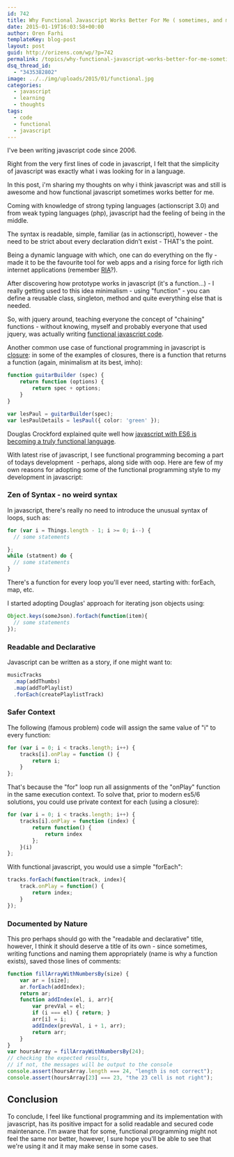 ```yaml
---
id: 742
title: Why Functional Javascript Works Better For Me ( sometimes, and maybe for others)
date: 2015-01-19T16:03:58+00:00
author: Oren Farhi 
templateKey: blog-post
layout: post
guid: http://orizens.com/wp/?p=742
permalink: /topics/why-functional-javascript-works-better-for-me-sometimes-and-maybe-for-others/
dsq_thread_id:
  - "3435382802"
image: ../../img/uploads/2015/01/functional.jpg
categories:
  - javascript
  - learning
  - thoughts
tags:
  - code
  - functional
  - javascript
---
```

I've been writing javascript code since 2006.

Right from the very first lines of code in javascript, I felt that the simplicity of javascript was exactly what i was looking for in a language.

In this post, i'm sharing my thoughts on why i think javascript was and still is awesome and how functional javascript sometimes works better for me.

<!--more-->

Coming with knowledge of strong typing languages (actionscript 3.0) and from weak typing languages (php), javascript had the feeling of being in the middle.

The syntax is readable, simple, familiar (as in actionscript), however - the need to be strict about every declaration didn't exist - THAT's the point.

Being a dynamic language with which, one can do everything on the fly - made it to be the favourite tool for web apps and a rising force for ligth rich internet applications (remember <a title="RIA - rich internet application" href="https://en.wikipedia.org/wiki/Rich_Internet_application" target="_blank">RIA</a>?).

After discovering how prototype works in javascript (it's a function&#8230;) - I really getting used to this idea minimalism - using "function" - you can define a reusable class, singleton, method and quite everything else that is needed.

So, with jquery around, teaching everyone the concept of "chaining" functions - without knowing, myself and probably everyone that used jquery, was actually writing <a title="functional programming" href="https://en.wikipedia.org/wiki/Functional_programming" target="_blank">functional javascript code</a>.

Another common use case of functional programming in javascript is <a title="Function Closure" href="https://bonsaiden.github.io/JavaScript-Garden/#function.closures" target="_blank">closure</a>: in some of the examples of closures, there is a function that returns a function (again, minimalism at its best, imho):

```typescript
function guitarBuilder (spec) {
	return function (options) {
		return spec + options;
	}
}

var lesPaul = guitarBuilder(spec);
var lesPaulDetails = lesPaul({ color: 'green' });
```

Douglas Crockford explained quite well how <a href="https://www.youtube.com/watch?v=bo36MrBfTk4#t=975" target="_blank">javascript with ES6 is becoming a truly functional language</a>.

With latest rise of javascript, I see functional programming becoming a part of todays development  - perhaps, along side with oop. Here are few of my own reasons for adopting some of the functional programming style to my development in javascript:

### Zen of Syntax - no weird syntax

In javascript, there's really no need to introduce the unusual syntax of loops, such as:

```typescript
for (var i = Things.length - 1; i >= 0; i--) {
  // some statements

};
while (statment) do {
  // some statements
}
```

There's a function for every loop you'll ever need, starting with: forEach, map, etc.

I started adopting Douglas' approach for iterating json objects using:

```typescript
Object.keys(someJson).forEach(function(item){
  // some statements
});
```

### Readable and Declarative

Javascript can be written as a story, if one might want to:

```typescript
musicTracks
  .map(addThumbs)
  .map(addToPlaylist)
  .forEach(createPlaylistTrack)
```

### Safer Context

The following (famous problem) code will assign the same value of "i" to every function:

```typescript
for (var i = 0; i < tracks.length; i++) {
	tracks[i].onPlay = function () {
		return i;
	}
};
```

That's because the "for" loop run all assignments of the "onPlay" function in the same execution context. To solve that, prior to modern es5/6 solutions, you could use private context for each (using a closure):

```typescript
for (var i = 0; i < tracks.length; i++) {
	tracks[i].onPlay = function (index) {
		return function() {
			return index
		};
	}(i)
};
```

With functional javascript, you would use a simple "forEach":

```typescript
tracks.forEach(function(track, index){
	track.onPlay = function() {
		return index;
	}
});
```

### Documented by Nature

This pro perhaps should go with the "readable and declarative" title, however, I think it should deserve a title of its own - since sometimes, writing functions and naming them appropriately (name is why a function exists), saved those lines of comments:

```typescript
function fillArrayWithNumbersBy(size) {
    var ar = [size];
    ar.forEach(addIndex);
    return ar;
    function addIndex(el, i, arr){
        var prevVal = el;
        if (i === el) { return; }
        arr[i] = i;
        addIndex(prevVal, i + 1, arr);
        return arr;
    }
}
var hoursArray = fillArrayWithNumbersBy(24);
// checking the expected results, 
// if not, the messages will be output to the console
console.assert(hoursArray.length === 24, "length is not correct");
console.assert(hoursArray[23] === 23, "the 23 cell is not right");
```

## Conclusion

To conclude, I feel like functional programming and its implementation with javascript, has its positive impact for a solid readable and secured code maintenance. I'm aware that for some, functional programming might not feel the same nor better, however, I sure hope you'll be able to see that we're using it and it may make sense in some cases.

&nbsp;

###